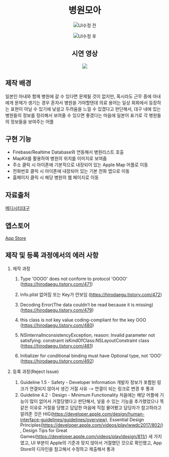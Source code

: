 # <div align="center">병원모아</div>
<p align="center"><img src="https://user-images.githubusercontent.com/51852940/212021773-d10c71e1-0508-498c-be82-e41e6ee30a0b.png">UI수정 전</p>
<p align="center"><img src="https://user-images.githubusercontent.com/51852940/212024219-55f6be02-dc38-496e-972f-8f32117bf78d.png">UI수정 후</p>

## <div align="center">시연 영상</div>
<p align="center"><img src="https://user-images.githubusercontent.com/51852940/212024329-6a861edc-c073-4cc4-80c3-0da5ce86614a.gif"></p>

## 제작 배경
일본인 아내와 함께 병원에 갈 수 있다면 문제될 것이 없지만, 혹시라도 근무 중에 아내에게 문제가 생기는 경우 혼자서 병원을 가야할텐데 
의료 용어는 일상 회화에서 등장하는 표현이 아닐 수 있기에 낯설고 두려움을 느낄 수 있겠다고 판단해서, 대구 내에 있는 병원들의 정보를 
정리해서 보여줄 수 있으면 좋겠다는 마음에 일본어 표기로 각 병원들의 정보들을 보여주는 어플

## 구현 기능
- Firebase/Realtime Database와 연동해서 병원리스트 호출
- MapKit를 활용하여 병원의 위치를 이미지로 보여줌
- 주소 클릭 시 아이폰에 기본적으로 내장되어 있는 Apple Map 어플로 이동
- 전화번호 클릭 시 아이폰에 내장되어 있는 기본 전화 앱으로 이동
- 홈페이지 클릭 시 해당 병원의 웹 페이지로 이동

## 자료출처
[메디시티대구](https://www.medicitydaegu.com/main/site/organization/medical/list.do)

## 앱스토어
[App Store](https://apps.apple.com/kr/app/%EB%B3%91%EC%9B%90%EB%AA%A8%EC%95%84/id1663649902)

## 제작 및 등록 과정에서의 에러 사항
1. 제작 과정
    1) Type 'OOOO' does not conform to protocol 'OOOO'
        (https://hirodaegu.tistory.com/471)
        
    2) Info.plist 없어짐 또는 Key가 안보임
        (https://hirodaegu.tistory.com/472)
        
    3) Decoding Error(The data couldn’t be read because it is missing)
        (https://hirodaegu.tistory.com/479)
        
    4) this class is not key value coding-compliant for the key OOO
        (https://hirodaegu.tistory.com/480)
        
    5) NSInternalInconsistencyException, reason: Invalid parameter not satisfying: constraint isKindOfClass:NSLayoutConstraint class
        (https://hirodaegu.tistory.com/481)
        
    6) Initializer for conditional binding must have Optional type, not 'OOO'
        (https://hirodaegu.tistory.com/492)
        
2. 등록 과정(Reject Issue)
    1) Guideline 1.5 - Safety - Developer Information
        개발자 정보가 포함된 링크가 연결되지 않아서 생긴 거절 사유 -> 연결이 되는 링크로 변경 후 통과
    2) Guideline 4.2 - Design - Minimum Functionality
        처음에는 해당 어플에 기능이 많이 없어서 거절당했다고 판단해서, 넣을 수 있는 기능을 추가했었으나 똑같은 이유로 거절을 당했고
        답답한 마음에 직접 물어봤고 담당자가 참고하라고 알려준 것은 HIG(https://developer.apple.com/design/human-interface-guidelines/guidelines/overview),
            Essential Design Principles(https://developer.apple.com/videos/play/wwdc2017/802/),
            Design Tips for Great Games(https://developer.apple.com/videos/play/design/811/)
        세 가지였고, UI 부분이 Apple의 기준과 맞지 않아서 거절했던 것으로 확인했고, App Store의 디자인을 참고해서 수정하고 제출해서 통과
